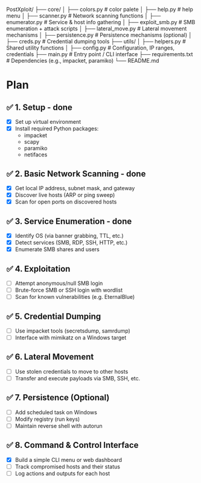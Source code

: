 PostXploit/
├── core/
│   ├── colors.py            # color palete
│   ├── help.py              # help menu
│   ├── scanner.py           # Network scanning functions
│   ├── enumerator.py        # Service & host info gathering
│   ├── exploit_smb.py       # SMB enumeration + attack scripts
│   ├── lateral_move.py      # Lateral movement mechanisms
│   ├── persistence.py       # Persistence mechanisms (optional)
│   ├── creds.py             # Credential dumping tools
├── utils/
│   ├── helpers.py           # Shared utility functions
│   ├── config.py            # Configuration, IP ranges, credentials
├── main.py                  # Entry point / CLI interface
├── requirements.txt         # Dependencies (e.g., impacket, paramiko)
└── README.md


# Plan

## ✅ 1. Setup - done
- [x] Set up virtual environment
- [x] Install required Python packages:
  - impacket
  - scapy
  - paramiko
  - netifaces

## ✅ 2. Basic Network Scanning - done
- [x] Get local IP address, subnet mask, and gateway
- [x] Discover live hosts (ARP or ping sweep)
- [x] Scan for open ports on discovered hosts

## ✅ 3. Service Enumeration - done
- [x] Identify OS (via banner grabbing, TTL, etc.)
- [x] Detect services (SMB, RDP, SSH, HTTP, etc.)
- [x] Enumerate SMB shares and users

## ✅ 4. Exploitation
- [ ] Attempt anonymous/null SMB login
- [ ] Brute-force SMB or SSH login with wordlist
- [ ] Scan for known vulnerabilities (e.g. EternalBlue)

## ✅ 5. Credential Dumping
- [ ] Use impacket tools (secretsdump, samrdump)
- [ ] Interface with mimikatz on a Windows target

## ✅ 6. Lateral Movement
- [ ] Use stolen credentials to move to other hosts
- [ ] Transfer and execute payloads via SMB, SSH, etc.

## ✅ 7. Persistence (Optional)
- [ ] Add scheduled task on Windows
- [ ] Modify registry (run keys)
- [ ] Maintain reverse shell with autorun

## ✅ 8. Command & Control Interface
- [x] Build a simple CLI menu or web dashboard
- [ ] Track compromised hosts and their status
- [ ] Log actions and outputs for each host
